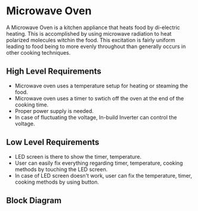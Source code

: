 # Microwave Oven

A Microwave Oven is a kitchen appliance that heats food by di-electric heating. This is accomplished by using microwave radiation to heat polarized molecules witchin the food. This excitation is fairly uniform leading to food being to more evenly throughout than generally occurs in other cooking techniques.


## High Level Requirements
- Microwave oven uses a temperature setup for heating or steaming the food.
- Microwave oven uses a timer to swtich off the oven at the end of the cooking time.
- Proper power supply is needed.
- In case of fluctuating the voltage, In-build Inverter can control the voltage.

## Low Level Requirements
- LED screen is there to show the timer, temperature.
- User can easily fix everything regarding timer, temperature, cooking methods by touching the LED screen.
- In case of LED screen doesn't work, user can fix the temperature, timer, cooking methods by using button.

## Block Diagram








